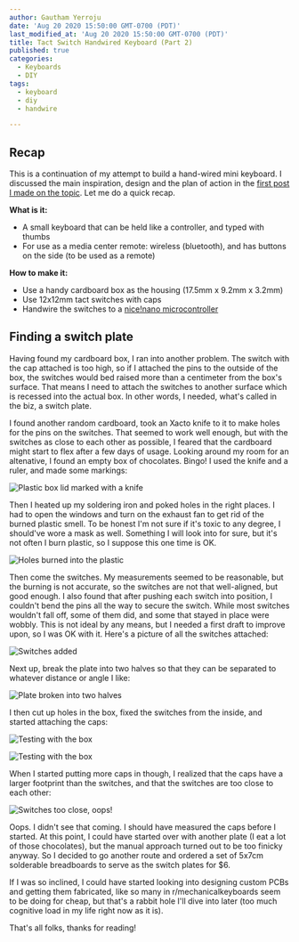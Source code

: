 ```yaml
---
author: Gautham Yerroju
date: 'Aug 20 2020 15:50:00 GMT-0700 (PDT)'
last_modified_at: 'Aug 20 2020 15:50:00 GMT-0700 (PDT)'
title: Tact Switch Handwired Keyboard (Part 2)
published: true
categories:
  - Keyboards
  - DIY
tags:
  - keyboard
  - diy
  - handwire

---
```


## Recap

This is a continuation of my attempt to build a hand-wired mini keyboard. I discussed the main inspiration, design and the plan of action in the [first post I made on the topic](/blog/tact-switch-handwired-keyboard). Let me do a quick recap.

__What is it:__

- A small keyboard that can be held like a controller, and typed with thumbs
- For use as a media center remote: wireless (bluetooth), and has buttons on the side (to be used as a remote)

__How to make it:__

- Use a handy cardboard box as the housing (17.5mm x 9.2mm x 3.2mm)
- Use 12x12mm tact switches with caps
- Handwire the switches to a [nice!nano microcontroller](https://nicekeyboards.com/products/nice-nano-v1-0)

## Finding a switch plate

Having found my cardboard box, I ran into another problem. The switch with the cap attached is too high, so if I attached the pins to the outside of the box, the switches would bed raised more than a centimeter from the box's surface. That means I need to attach the switches to another surface which is recessed into the actual box. In other words, I needed, what's called in the biz, a switch plate.

I found another random cardboard, took an Xacto knife to it to make holes for the pins on the switches. That seemed to work well enough, but with the switches as close to each other as possible, I feared that the cardboard might start to flex after a few days of usage. Looking around my room for an altenative, I found an empty box of chocolates. Bingo! I used the knife and a ruler, and made some markings:

![Plastic box lid marked with a knife](/img/post-images/2020-08-20-tact-switch-keyboard-build-log-part-2/marked_plate.jpg "Plastic box lid marked with a knife")

Then I heated up my soldering iron and poked holes in the right places. I had to open the windows and turn on the exhaust fan to get rid of the burned plastic smell. To be honest I'm not sure if it's toxic to any degree, I should've wore a mask as well. Something I will look into for sure, but it's not often I burn plastic, so I suppose this one time is OK.

![Holes burned into the plastic](/img/post-images/2020-08-20-tact-switch-keyboard-build-log-part-2/holes_added.jpg "Holes burned into the plastic")

Then come the switches. My measurements seemed to be reasonable, but the burning is not accurate, so the switches are not that well-aligned, but good enough. I also found that after pushing each switch into position, I couldn't bend the pins all the way to secure the switch. While most switches wouldn't fall off, some of them did, and some that stayed in place were wobbly. This is not ideal by any means, but I needed a first draft to improve upon, so I was OK with it. Here's a picture of all the switches attached:

![Switches added](/img/post-images/2020-08-20-tact-switch-keyboard-build-log-part-2/switches_added.jpg "Switches added")

Next up, break the plate into two halves so that they can be separated to whatever distance or angle I like:

![Plate broken into two halves](/img/post-images/2020-08-20-tact-switch-keyboard-build-log-part-2/split_plate.jpg "Plate broken into two halves")

I then cut up holes in the box, fixed the switches from the inside, and started attaching the caps:

![Testing with the box](/img/post-images/2020-08-20-tact-switch-keyboard-build-log-part-2/box_test.jpg "Testing with the box")

![Testing with the box](/img/post-images/2020-08-20-tact-switch-keyboard-build-log-part-2/box_test_2.jpg "Testing with the box")

When I started putting more caps in though, I realized that the caps have a larger footprint than the switches, and that the switches are too close to each other:

![Switches too close, oops!](/img/post-images/2020-08-20-tact-switch-keyboard-build-log-part-2/caps_too_large.jpg "Switches too close, oops!")

Oops. I didn't see that coming. I should have measured the caps before I started. At this point, I could have started over with another plate (I eat a lot of those chocolates), but the manual approach turned out to be too finicky anyway. So I decided to go another route and ordered a set of 5x7cm solderable breadboards to serve as the switch plates for $6.

If I was so inclined, I could have started looking into designing custom PCBs and getting them fabricated, like so many in r/mechanicalkeyboards seem to be doing for cheap, but that's a rabbit hole I'll dive into later (too much cognitive load in my life right now as it is).

That's all folks, thanks for reading!
